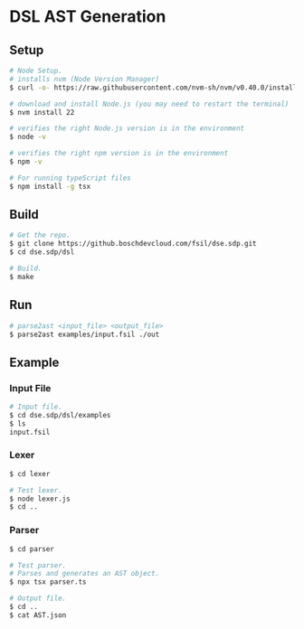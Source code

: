 # DSL AST Generation

## Setup
```bash
# Node Setup.
# installs nvm (Node Version Manager)
$ curl -o- https://raw.githubusercontent.com/nvm-sh/nvm/v0.40.0/install.sh | bash

# download and install Node.js (you may need to restart the terminal)
$ nvm install 22

# verifies the right Node.js version is in the environment
$ node -v

# verifies the right npm version is in the environment
$ npm -v

# For running typeScript files
$ npm install -g tsx
``` 

## Build 
```bash
# Get the repo.
$ git clone https://github.boschdevcloud.com/fsil/dse.sdp.git
$ cd dse.sdp/dsl

# Build.
$ make
```

## Run
```bash
# parse2ast <input_file> <output_file>
$ parse2ast examples/input.fsil ./out
```


## Example

### Input File
```bash
# Input file.
$ cd dse.sdp/dsl/examples
$ ls
input.fsil
```

### Lexer
```bash
$ cd lexer

# Test lexer.
$ node lexer.js
$ cd ..
```

### Parser
```bash
$ cd parser

# Test parser.
# Parses and generates an AST object.
$ npx tsx parser.ts

# Output file.
$ cd ..
$ cat AST.json
```